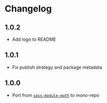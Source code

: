 # Changelog

<!-- The order of list items should be: Critical/Fixes, New, Update, Remove, Underpinnings -->
<!-- ## UNRELEASED -->

## 1.0.2

* Add logo to README

## 1.0.1

* Fix publish strategy and package metadata

## 1.0.0

* Port from [`sass-module-math`](https://www.npmjs.com/package/sass-module-math) to mono-repo
